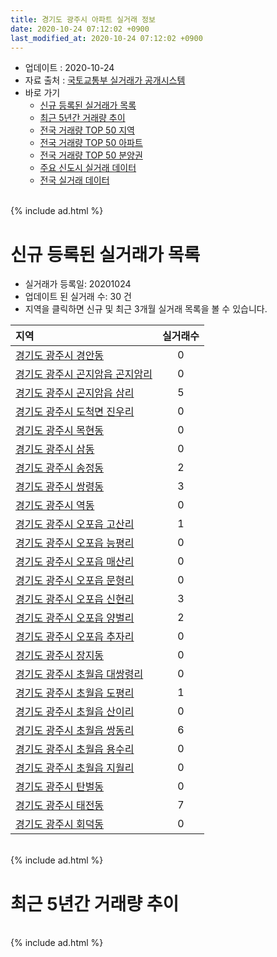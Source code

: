 ```yaml
---
title: 경기도 광주시 아파트 실거래 정보
date: 2020-10-24 07:12:02 +0900
last_modified_at: 2020-10-24 07:12:02 +0900
---
```


* 업데이트 : 2020-10-24
* 자료 출처 : [국토교통부 실거래가 공개시스템](http://rt.molit.go.kr)
* 바로 가기
    * [신규 등록된 실거래가 목록](#신규-등록된-실거래가-목록)
    * [최근 5년간 거래량 추이](#최근-5년간-거래량-추이)
    * [전국 거래량 TOP 50 지역](https://inasie.github.io/apt-trade-info/최근-3개월-전국에서-가장-거래가-많이-발생한-지역)
    * [전국 거래량 TOP 50 아파트](https://inasie.github.io/apt-trade-info/최근-3개월-전국에서-가장-거래가-많이-발생한-아파트)
    * [전국 거래량 TOP 50 분양권](https://inasie.github.io/apt-trade-info/최근-3개월-전국에서-가장-거래가-많이-발생한-분양권)
    * [주요 신도시 실거래 데이터](https://inasie.github.io/apt-trade-info/주요-신도시)
    * [전국 실거래 데이터](https://inasie.github.io/apt-trade-info/전국)

<br>
{% include ad.html %}
<br>

# 신규 등록된 실거래가 목록
* 실거래가 등록일: 20201024
* 업데이트 된 실거래 수: 30 건
* 지역을 클릭하면 신규 및 최근 3개월 실거래 목록을 볼 수 있습니다.


|지역|실거래수|
|:---|:---:|
|[경기도 광주시 경안동](https://inasie.github.io/apt-trade-info/경기도-광주시-경안동)|0|
|[경기도 광주시 곤지암읍 곤지암리](https://inasie.github.io/apt-trade-info/경기도-광주시-곤지암읍-곤지암리)|0|
|[경기도 광주시 곤지암읍 삼리](https://inasie.github.io/apt-trade-info/경기도-광주시-곤지암읍-삼리)|5|
|[경기도 광주시 도척면 진우리](https://inasie.github.io/apt-trade-info/경기도-광주시-도척면-진우리)|0|
|[경기도 광주시 목현동](https://inasie.github.io/apt-trade-info/경기도-광주시-목현동)|0|
|[경기도 광주시 삼동](https://inasie.github.io/apt-trade-info/경기도-광주시-삼동)|0|
|[경기도 광주시 송정동](https://inasie.github.io/apt-trade-info/경기도-광주시-송정동)|2|
|[경기도 광주시 쌍령동](https://inasie.github.io/apt-trade-info/경기도-광주시-쌍령동)|3|
|[경기도 광주시 역동](https://inasie.github.io/apt-trade-info/경기도-광주시-역동)|0|
|[경기도 광주시 오포읍 고산리](https://inasie.github.io/apt-trade-info/경기도-광주시-오포읍-고산리)|1|
|[경기도 광주시 오포읍 능평리](https://inasie.github.io/apt-trade-info/경기도-광주시-오포읍-능평리)|0|
|[경기도 광주시 오포읍 매산리](https://inasie.github.io/apt-trade-info/경기도-광주시-오포읍-매산리)|0|
|[경기도 광주시 오포읍 문형리](https://inasie.github.io/apt-trade-info/경기도-광주시-오포읍-문형리)|0|
|[경기도 광주시 오포읍 신현리](https://inasie.github.io/apt-trade-info/경기도-광주시-오포읍-신현리)|3|
|[경기도 광주시 오포읍 양벌리](https://inasie.github.io/apt-trade-info/경기도-광주시-오포읍-양벌리)|2|
|[경기도 광주시 오포읍 추자리](https://inasie.github.io/apt-trade-info/경기도-광주시-오포읍-추자리)|0|
|[경기도 광주시 장지동](https://inasie.github.io/apt-trade-info/경기도-광주시-장지동)|0|
|[경기도 광주시 초월읍 대쌍령리](https://inasie.github.io/apt-trade-info/경기도-광주시-초월읍-대쌍령리)|0|
|[경기도 광주시 초월읍 도평리](https://inasie.github.io/apt-trade-info/경기도-광주시-초월읍-도평리)|1|
|[경기도 광주시 초월읍 산이리](https://inasie.github.io/apt-trade-info/경기도-광주시-초월읍-산이리)|0|
|[경기도 광주시 초월읍 쌍동리](https://inasie.github.io/apt-trade-info/경기도-광주시-초월읍-쌍동리)|6|
|[경기도 광주시 초월읍 용수리](https://inasie.github.io/apt-trade-info/경기도-광주시-초월읍-용수리)|0|
|[경기도 광주시 초월읍 지월리](https://inasie.github.io/apt-trade-info/경기도-광주시-초월읍-지월리)|0|
|[경기도 광주시 탄벌동](https://inasie.github.io/apt-trade-info/경기도-광주시-탄벌동)|0|
|[경기도 광주시 태전동](https://inasie.github.io/apt-trade-info/경기도-광주시-태전동)|7|
|[경기도 광주시 회덕동](https://inasie.github.io/apt-trade-info/경기도-광주시-회덕동)|0|


<br>
{% include ad.html %}
<br>

# 최근 5년간 거래량 추이


<div style="width:100%;">
    <canvas id="deal_progress" height="200"></canvas>
</div>

<script>
new Chart(document.getElementById("deal_progress"), {
    type: 'line',
    data: {
        labels: ['201510','201511','201512','201601','201602','201603','201604','201605','201606','201607','201608','201609','201610','201611','201612','201701','201702','201703','201704','201705','201706','201707','201708','201709','201710','201711','201712','201801','201802','201803','201804','201805','201806','201807','201808','201809','201810','201811','201812','201901','201902','201903','201904','201905','201906','201907','201908','201909','201910','201911','201912','202001','202002','202003','202004','202005','202006','202007','202008','202009','202010'],
        datasets: [{
            label: '매매',
            pointRadius: 1,
            data: [277, 174, 111, 124, 120, 194, 188, 158, 186, 253, 242, 220, 252, 138, 99, 84, 118, 161, 146, 205, 218, 210, 144, 140, 123, 127, 94, 220, 290, 459, 291, 297, 243, 204, 301, 303, 229, 157, 141, 141, 107, 171, 187, 198, 196, 377, 435, 294, 323, 276, 317, 322, 690, 650, 476, 570, 932, 641, 437, 357, 151],
            borderColor: "rgba(255, 201, 14, 1)",
            backgroundColor: "rgba(255, 201, 14, 0.5)",
            fill: false,
            lineTension: 0
        },{
            label: '전월세',
            pointRadius: 1,
            data: [215, 184, 166, 148, 172, 202, 213, 178, 180, 194, 207, 248, 272, 230, 257, 214, 301, 266, 185, 176, 193, 162, 191, 224, 161, 194, 207, 247, 269, 324, 243, 235, 232, 235, 253, 245, 274, 204, 211, 252, 212, 250, 207, 202, 186, 217, 278, 279, 314, 268, 289, 308, 363, 235, 217, 250, 279, 310, 223, 178, 74],
            borderColor: "rgba(0, 141, 185, 1)",
            backgroundColor: "rgba(0, 141, 185, 0.5)",
            fill: false,
            lineTension: 0
        }
        ]
    },
    options: {
        responsive: true,
        title: {
            display: false
        },
        tooltips: {
            mode: 'index',
            intersect: false
        },
        hover: {
            mode: 'nearest',
            intersect: true
        },
        scales: {
            xAxes: [{
                display: true,
                scaleLabel: {
                    display: true,
                    labelString: '년/월'
                }
            }],
            yAxes: [{
                display: true,
                ticks: {
                    suggestedMin: 0,
                },
                scaleLabel: {
                    display: true,
                    labelString: '실거래 수'
                }
            }]
        }
    }
});

</script>


<br>
{% include ad.html %}
<br>

